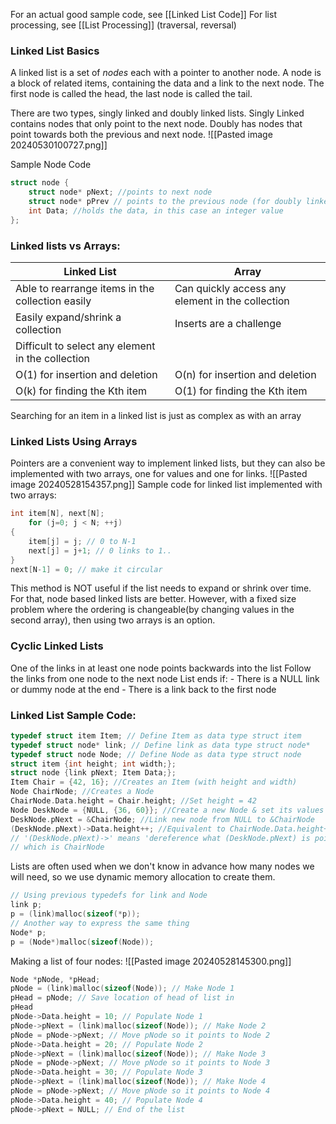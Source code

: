 For an actual good sample code, see [[Linked List Code]]
For list processing, see [[List Processing]] (traversal, reversal)

### Linked List Basics
A linked list is a set of *nodes* each with a pointer to another node.
A node is a block of related items, containing the data and a link to the next node.
The first node is called the head, the last node is called the tail. 

There are two types, singly linked and doubly linked lists. Singly Linked contains nodes that only point to the next node. Doubly has nodes that point towards both the previous and next node.
![[Pasted image 20240530100727.png]]

Sample Node Code 
```cpp
struct node {
	struct node* pNext; //points to next node 
	struct node* pPrev // points to the previous node (for doubly linked lists)
	int Data; //holds the data, in this case an integer value
};
```
### Linked lists vs Arrays:

| Linked List                                       | Array                                            |
| ------------------------------------------------- | ------------------------------------------------ |
| Able to rearrange items in the collection easily  | Can quickly access any element in the collection |
| Easily expand/shrink a collection                 | Inserts are a challenge                          |
| Difficult to select any element in the collection |                                                  |
| O(1) for insertion and deletion                   | O(n) for insertion and deletion                  |
| O(k) for finding the Kth item                     | O(1) for finding the Kth item                    |
Searching for an item in a linked list is just as complex as with an array

### Linked Lists Using Arrays
Pointers are a convenient way to implement linked lists, but they can also be implemented with two arrays, one for values and one for links.
![[Pasted image 20240528154357.png]]
Sample code for linked list implemented with two arrays:
```cpp
int item[N], next[N];  
	for (j=0; j < N; ++j)
{  
	item[j] = j; // 0 to N-1  
	next[j] = j+1; // 0 links to 1..  
}  
next[N-1] = 0; // make it circular
```
This method is NOT useful if the list needs to expand or shrink over time. For that, node based linked lists are better.
However, with a fixed size problem where the ordering is changeable(by changing values in the second array), then using two arrays is an option.
### Cyclic Linked Lists

One of the links in at least one node points backwards into the list
Follow the links from one node to the next node
List ends if:
	- There is a NULL link or dummy node at the end
	- There is a link back to the first node


### Linked List Sample Code:
```cpp
typedef struct item Item; // Define Item as data type struct item  
typedef struct node* link; // Define link as data type struct node*  
typedef struct node Node; // Define Node as data type struct node  
struct item {int height; int width;};  
struct node {link pNext; Item Data;};  
Item Chair = {42, 16}; //Creates an Item (with height and width)  
Node ChairNode; //Creates a Node  
ChairNode.Data.height = Chair.height; //Set height = 42  
Node DeskNode = {NULL, {36, 60}}; //Create a new Node & set its values  
DeskNode.pNext = &ChairNode; //Link new node from NULL to &ChairNode  
(DeskNode.pNext)->Data.height++; //Equivalent to ChairNode.Data.height++  
// '(DeskNode.pNext)->' means 'dereference what (DeskNode.pNext) is pointing to',  
// which is ChairNode
```

Lists are often used when we don't know in advance how many nodes we will need, so we use dynamic memory allocation to create them.
```cpp
// Using previous typedefs for link and Node  
link p;  
p = (link)malloc(sizeof(*p));  
// Another way to express the same thing  
Node* p;  
p = (Node*)malloc(sizeof(Node));  
```

Making a list of four nodes:
![[Pasted image 20240528145300.png]]

``` cpp title:fourNodes.cpp
Node *pNode, *pHead;  
pNode = (link)malloc(sizeof(Node)); // Make Node 1  
pHead = pNode; // Save location of head of list in  
pHead  
pNode->Data.height = 10; // Populate Node 1  
pNode->pNext = (link)malloc(sizeof(Node)); // Make Node 2  
pNode = pNode->pNext; // Move pNode so it points to Node 2  
pNode->Data.height = 20; // Populate Node 2  
pNode->pNext = (link)malloc(sizeof(Node)); // Make Node 3  
pNode = pNode->pNext; // Move pNode so it points to Node 3  
pNode->Data.height = 30; // Populate Node 3  
pNode->pNext = (link)malloc(sizeof(Node)); // Make Node 4  
pNode = pNode->pNext; // Move pNode so it points to Node 4  
pNode->Data.height = 40; // Populate Node 4  
pNode->pNext = NULL; // End of the list
```


